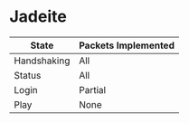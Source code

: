 # Jadeite

State       | Packets Implemented
------------|-------
Handshaking | All
Status      | All
Login       | Partial
Play        | None

